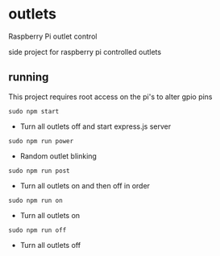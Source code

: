 # outlets
Raspberry Pi outlet control

side project for raspberry pi controlled outlets

## running
This project requires root access on the pi's to alter gpio pins

`sudo npm start`
- Turn all outlets off and start express.js server

`sudo npm run power`
- Random outlet blinking

`sudo npm run post`
- Turn all outlets on and then off in order

`sudo npm run on`
- Turn all outlets on

`sudo npm run off`
- Turn all outlets off